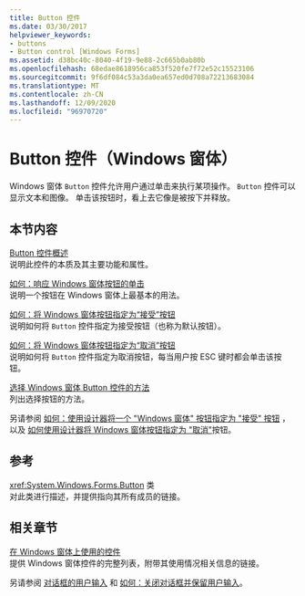 ```yaml
---
title: Button 控件
ms.date: 03/30/2017
helpviewer_keywords:
- buttons
- Button control [Windows Forms]
ms.assetid: d38bc40c-8040-4f19-9e88-2c665b0ab80b
ms.openlocfilehash: 68edae8618956ca853f520fe7f72e52c15523106
ms.sourcegitcommit: 9f6df084c53a3da0ea657ed0d708a72213683084
ms.translationtype: MT
ms.contentlocale: zh-CN
ms.lasthandoff: 12/09/2020
ms.locfileid: "96970720"
---
```

# <a name="button-control-windows-forms"></a>Button 控件（Windows 窗体）

Windows 窗体 `Button` 控件允许用户通过单击来执行某项操作。 `Button` 控件可以显示文本和图像。 单击该按钮时，看上去它像是被按下并释放。  
  
## <a name="in-this-section"></a>本节内容  

 [Button 控件概述](button-control-overview-windows-forms.md)  
 说明此控件的本质及其主要功能和属性。  
  
 [如何：响应 Windows 窗体按钮的单击](how-to-respond-to-windows-forms-button-clicks.md)  
 说明一个按钮在 Windows 窗体上最基本的用法。  
  
 [如何：将 Windows 窗体按钮指定为“接受”按钮](how-to-designate-a-windows-forms-button-as-the-accept-button.md)  
 说明如何将 `Button` 控件指定为接受按钮（也称为默认按钮）。  
  
 [如何：将 Windows 窗体按钮指定为“取消”按钮](how-to-designate-a-windows-forms-button-as-the-cancel-button.md)  
 说明如何将 `Button` 控件指定为取消按钮，每当用户按 ESC 键时都会单击该按钮。  
  
 [选择 Windows 窗体 Button 控件的方法](ways-to-select-a-windows-forms-button-control.md)  
 列出选择按钮的方法。  
  
 另请参阅 [如何：使用设计器将一个 "Windows 窗体" 按钮指定为 "接受" 按钮](designate-a-wf-button-as-the-accept-button-using-the-designer.md) ，以及 [如何使用设计器将 Windows 窗体按钮指定为 "取消"](designate-a-wf-button-as-the-cancel-button-using-the-designer.md)按钮。  
  
## <a name="reference"></a>参考  

 <xref:System.Windows.Forms.Button> 类  
 对此类进行描述，并提供指向其所有成员的链接。  
  
## <a name="related-sections"></a>相关章节  

 [在 Windows 窗体上使用的控件](controls-to-use-on-windows-forms.md)  
 提供 Windows 窗体控件的完整列表，附带其使用情况相关信息的链接。  
  
 另请参阅 [对话框的用户输入](/previous-versions/visualstudio/visual-studio-2010/1s9ws53w(v=vs.100)) 和 [如何：关闭对话框并保留用户输入](/previous-versions/visualstudio/visual-studio-2010/65ad5907(v=vs.100))。
